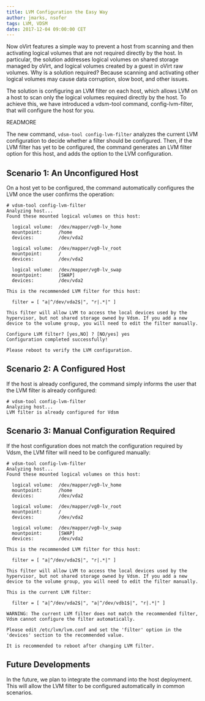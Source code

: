 ```yaml
---
title: LVM Configuration the Easy Way
author: jmarks, nsofer
tags: LVM, VDSM
date: 2017-12-04 09:00:00 CET
---
```


Now oVirt features a simple way to prevent a host from scanning and then activating logical volumes that are not required directly by the host. In particular, the solution addresses logical volumes on shared storage managed by oVirt, and logical volumes created by a guest in oVirt raw volumes. Why is a solution required? Because scanning and activating other logical volumes may cause data corruption, slow boot, and other issues.

The solution is configuring an LVM filter on each host, which allows LVM on a host to scan only the logical volumes required directly by the host. To achieve this, we have introduced a vdsm-tool command, config-lvm-filter, that will configure the host for you.  

READMORE

The new command, `vdsm-tool config-lvm-filter` analyzes the current LVM configuration to decide
whether a filter should be configured. Then, if the LVM filter has yet to be configured, the command generates an LVM filter option for this host, and adds the option to the LVM configuration.

## Scenario 1: An Unconfigured Host

On a host yet to be configured, the command automatically configures the LVM once the user confirms the operation:

```
# vdsm-tool config-lvm-filter
Analyzing host...
Found these mounted logical volumes on this host:

  logical volume:  /dev/mapper/vg0-lv_home
  mountpoint:      /home
  devices:         /dev/vda2

  logical volume:  /dev/mapper/vg0-lv_root
  mountpoint:      /
  devices:         /dev/vda2

  logical volume:  /dev/mapper/vg0-lv_swap
  mountpoint:      [SWAP]
  devices:         /dev/vda2

This is the recommended LVM filter for this host:

  filter = [ "a|^/dev/vda2$|", "r|.*|" ]

This filter will allow LVM to access the local devices used by the
hypervisor, but not shared storage owned by Vdsm. If you add a new
device to the volume group, you will need to edit the filter manually.

Configure LVM filter? [yes,NO] ? [NO/yes] yes
Configuration completed successfully!

Please reboot to verify the LVM configuration.
```

## Scenario 2: A Configured Host

If the host is already configured, the command simply informs the user that the LVM filter is already configured:

```
# vdsm-tool config-lvm-filter
Analyzing host...
LVM filter is already configured for Vdsm
```
## Scenario 3: Manual Configuration Required

If the host configuration does not match the configuration required by Vdsm, the LVM filter will need to be configured manually:

```
# vdsm-tool config-lvm-filter
Analyzing host...
Found these mounted logical volumes on this host:

  logical volume:  /dev/mapper/vg0-lv_home
  mountpoint:      /home
  devices:         /dev/vda2

  logical volume:  /dev/mapper/vg0-lv_root
  mountpoint:      /
  devices:         /dev/vda2

  logical volume:  /dev/mapper/vg0-lv_swap
  mountpoint:      [SWAP]
  devices:         /dev/vda2

This is the recommended LVM filter for this host:

  filter = [ "a|^/dev/vda2$|", "r|.*|" ]

This filter will allow LVM to access the local devices used by the
hypervisor, but not shared storage owned by Vdsm. If you add a new
device to the volume group, you will need to edit the filter manually.

This is the current LVM filter:

  filter = [ "a|^/dev/vda2$|", "a|^/dev/vdb1$|", "r|.*|" ]

WARNING: The current LVM filter does not match the recommended filter,
Vdsm cannot configure the filter automatically.

Please edit /etc/lvm/lvm.conf and set the 'filter' option in the
'devices' section to the recommended value.

It is recommended to reboot after changing LVM filter.
```

##  Future Developments
In the future, we plan to integrate the command into the host deployment. This will allow the LVM filter to be configured automatically in common scenarios.
